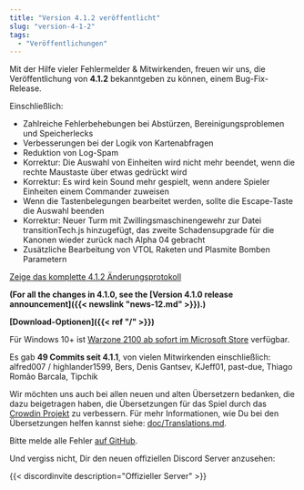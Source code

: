```yaml
---
title: "Version 4.1.2 veröffentlicht"
slug: "version-4-1-2"
tags:
  - "Veröffentlichungen"
---
```


Mit der Hilfe vieler Fehlermelder & Mitwirkenden, freuen wir uns, die Veröffentlichung von **4.1.2** bekanntgeben zu können, einem Bug-Fix-Release.

Einschließlich:
- Zahlreiche Fehlerbehebungen bei Abstürzen, Bereinigungsproblemen und Speicherlecks
- Verbesserungen bei der Logik von Kartenabfragen
- Reduktion von Log-Spam
- Korrektur: Die Auswahl von Einheiten wird nicht mehr beendet, wenn die rechte Maustaste über etwas gedrückt wird
- Korrektur: Es wird kein Sound mehr gespielt, wenn andere Spieler Einheiten einem Commander zuweisen
- Wenn die Tastenbelegungen bearbeitet werden, sollte die Escape-Taste die Auswahl beenden
- Korrektur: Neuer Turm mit Zwillingsmaschinengewehr zur Datei transitionTech.js hinzugefügt, das zweite Schadensupgrade für die Kanonen wieder zurück nach Alpha 04 gebracht
- Zusätzliche Bearbeitung von VTOL Raketen und Plasmite Bomben Parametern

[Zeige das komplette 4.1.2 Änderungsprotokoll](https://github.com/Warzone2100/warzone2100/raw/4.1.2/ChangeLog)

**(For all the changes in 4.1.0, see the [Version 4.1.0 release announcement]({{< newslink "news-12.md" >}}).)**

**[Download-Optionen]({{< ref "/" >}})**

Für Windows 10+ ist [Warzone 2100 ab sofort im Microsoft Store](https://www.microsoft.com/store/apps/9MW0Z4MPCS8C) verfügbar.

Es gab **49 Commits seit 4.1.1**, von vielen Mitwirkenden einschließlich: alfred007 / highlander1599, Bers, Denis Gantsev, KJeff01, past-due, Thiago Romão Barcala, Tipchik

Wir möchten uns auch bei allen neuen und alten Übersetzern bedanken, die dazu beigetragen haben, die Übersetzungen für das Spiel durch das [Crowdin Projekt](https://crowdin.com/project/warzone2100) zu verbessern. Für mehr Informationen, wie Du bei den Übersetzungen helfen kannst siehe: [doc/Translations.md](https://github.com/Warzone2100/warzone2100/blob/master/doc/Translations.md#how-do-i-help-translate).

Bitte melde alle Fehler [auf GitHub](https://github.com/Warzone2100/warzone2100/issues).

Und vergiss nicht, Dir den neuen offiziellen Discord Server anzusehen:

{{< discordinvite description="Offizieller Server" >}}

